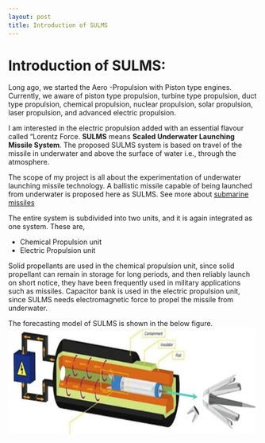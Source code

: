 ```yaml
---
layout: post
title: Introduction of SULMS
---
```

# Introduction of SULMS:
  Long ago, we started the Aero -Propulsion with Piston type engines. Currently, we aware of piston type propulsion, turbine type propulsion, duct type propulsion, chemical propulsion, nuclear propulsion, solar propulsion, laser propulsion, and advanced electric propulsion. 

  I am interested in the electric propulsion added with an essential flavour called “Lorentz Force. **SULMS** means **Scaled Underwater Launching Missile System**. The proposed SULMS system is based on travel of the missile in underwater and above the surface of water i.e., through the atmosphere. 

The scope of my project is all about the experimentation of underwater launching missile technology. A ballistic missile capable of being launched from underwater is proposed here as SULMS.  See more about [submarine missiles](https://en.wikipedia.org/wiki/Submarine-launched_ballistic_missile)

The entire system is subdivided into two units, and it is again integrated as one system. These are,

* Chemical Propulsion unit
* Electric Propulsion unit

Solid propellants are used in the chemical propulsion unit, since solid propellant can remain in storage for long periods, and then reliably launch on short notice, they have been frequently used in military applications such as missiles. Capacitor bank is used in the electric propulsion unit, since SULMS needs electromagnetic force to propel the missile from underwater. 

The forecasting model of SULMS is shown in the below figure.
<img src= "/images/sulms/sulms model.jpg" width= "500px">

